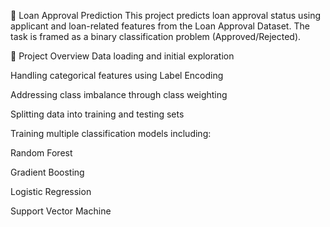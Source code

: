 
🌲 Loan Approval Prediction
This project predicts loan approval status using applicant and loan-related features from the Loan Approval Dataset. The task is framed as a binary classification problem (Approved/Rejected).

📌 Project Overview
Data loading and initial exploration

Handling categorical features using Label Encoding

Addressing class imbalance through class weighting

Splitting data into training and testing sets

Training multiple classification models including:

Random Forest

Gradient Boosting

Logistic Regression

Support Vector Machine
